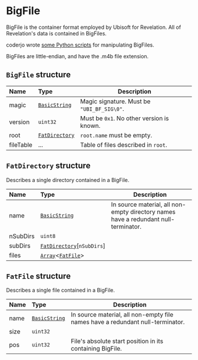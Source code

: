 # BigFile

BigFile is the container format employed by Ubisoft for Revelation. All of Revelation's data is contained in BigFiles.

coderjo wrote [some Python scripts](https://github.com/coderjo/myst4tools) for manipulating BigFiles.

BigFiles are little-endian, and have the .m4b file extension.

## `BigFile` structure

| Name | Type | Description |
| :-- | :-- | --- |
| magic | [`BasicString`](./base.md#basicstring-structure) | Magic signature. Must be `"UBI_BF_SIG\0"`. |
| version | `uint32` | Must be `0x1`. No other version is known. |
| root | [`FatDirectory`](#fatdirectory-structure) | `root.name` must be empty. |
| fileTable | ... | Table of files described in `root`. |

## `FatDirectory` structure

Describes a single directory contained in a BigFile.

| Name | Type | Description |
| :-- | :-- | --- |
| name | [`BasicString`](./base.md#basicstring-structure) | In source material, all non-empty directory names have a redundant null-terminator. |
| nSubDirs | `uint8` |  |
| subDirs | [`FatDirectory`](#fatdirectory-structure)\[`nSubDirs`\] |  |
| files | [`Array`](./base.md#array-structure)<[`FatFile`](#fatfile-structure)> |  |

## `FatFile` structure

Describes a single file contained in a BigFile.

| Name | Type | Description |
| :-- | :-- | --- |
| name | [`BasicString`](./base.md#basicstring-structure) | In source material, all non-empty file names have a redundant null-terminator. |
| size | `uint32` |  |
| pos | `uint32` | File's absolute start position in its containing BigFile. |

